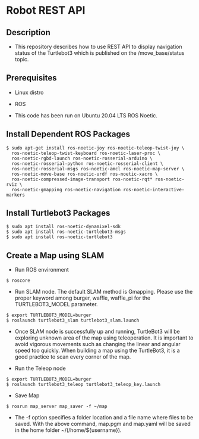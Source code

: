 # Robot REST API

## Description

- This repository describes how to use REST API to display navigation status of the Turtlebot3 which is published on the /move_base/status topic.

## Prerequisites

- Linux distro
- ROS

- This code has been run on Ubuntu 20.04 LTS ROS Noetic.

## Install Dependent ROS Packages

```
$ sudo apt-get install ros-noetic-joy ros-noetic-teleop-twist-joy \
  ros-noetic-teleop-twist-keyboard ros-noetic-laser-proc \
  ros-noetic-rgbd-launch ros-noetic-rosserial-arduino \
  ros-noetic-rosserial-python ros-noetic-rosserial-client \
  ros-noetic-rosserial-msgs ros-noetic-amcl ros-noetic-map-server \
  ros-noetic-move-base ros-noetic-urdf ros-noetic-xacro \
  ros-noetic-compressed-image-transport ros-noetic-rqt* ros-noetic-rviz \
  ros-noetic-gmapping ros-noetic-navigation ros-noetic-interactive-markers
  ```
## Install Turtlebot3 Packages

```
$ sudo apt install ros-noetic-dynamixel-sdk
$ sudo apt install ros-noetic-turtlebot3-msgs
$ sudo apt install ros-noetic-turtlebot3
```

## Create a Map using SLAM

- Run ROS environment
```
$ roscore
```

- Run SLAM node. The default SLAM method is Gmapping. Please use the proper keyword among burger, waffle, waffle_pi for the TURTLEBOT3_MODEL parameter.
```
$ export TURTLEBOT3_MODEL=burger
$ roslaunch turtlebot3_slam turtlebot3_slam.launch
```

- Once SLAM node is successfully up and running, TurtleBot3 will be exploring unknown area of the map using teleoperation. It is important to avoid vigorous movements such as changing the linear and angular speed too quickly. When building a map using the TurtleBot3, it is a good practice to scan every corner of the map.

- Run the Teleop node 
```
$ export TURTLEBOT3_MODEL=burger
$ roslaunch turtlebot3_teleop turtlebot3_teleop_key.launch
```

- Save Map
```
$ rosrun map_server map_saver -f ~/map
```
- The -f option specifies a folder location and a file name where files to be saved. With the above command, map.pgm and map.yaml will be saved in the home folder ~/(/home/${username}).